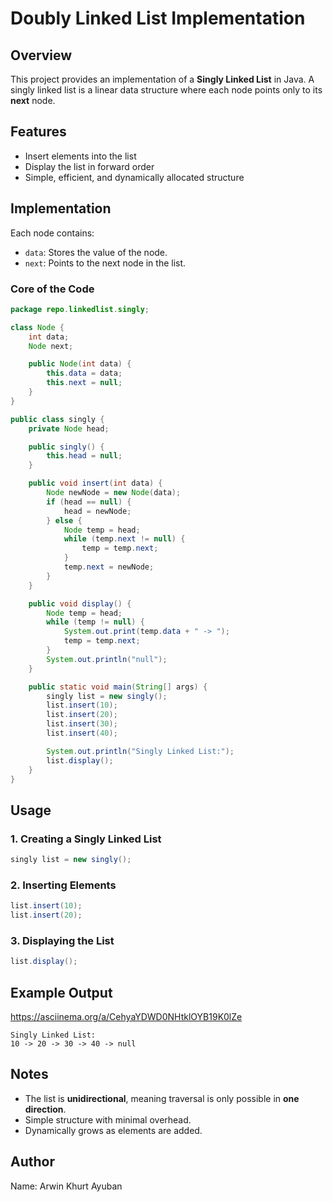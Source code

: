 # Doubly Linked List Implementation

## Overview
This project provides an implementation of a **Singly Linked List** in Java. A singly linked list is a linear data structure where each node points only to its **next** node.

## Features

- Insert elements into the list
- Display the list in forward order
- Simple, efficient, and dynamically allocated structure

## Implementation

Each node contains:
- `data`: Stores the value of the node.
- `next`: Points to the next node in the list.

### Core of the Code

```java
package repo.linkedlist.singly;

class Node {
    int data;
    Node next; 

    public Node(int data) {
        this.data = data;
        this.next = null;
    }
}

public class singly {
    private Node head;

    public singly() {
        this.head = null;
    }

    public void insert(int data) {
        Node newNode = new Node(data);
        if (head == null) {
            head = newNode;
        } else {
            Node temp = head;
            while (temp.next != null) {
                temp = temp.next;
            }
            temp.next = newNode; 
        }
    }

    public void display() {
        Node temp = head;
        while (temp != null) {
            System.out.print(temp.data + " -> ");
            temp = temp.next;
        }
        System.out.println("null");
    }

    public static void main(String[] args) {
        singly list = new singly();
        list.insert(10);
        list.insert(20);
        list.insert(30);
        list.insert(40);

        System.out.println("Singly Linked List:");
        list.display();
    }
}
```

## Usage

### 1. Creating a Singly Linked List

```java
singly list = new singly();
```

### 2. Inserting Elements

```java
list.insert(10);
list.insert(20);
```

### 3. Displaying the List

```java
list.display();
```

## Example Output

https://asciinema.org/a/CehyaYDWD0NHtklOYB19K0lZe
```
Singly Linked List:
10 -> 20 -> 30 -> 40 -> null
```

## Notes

- The list is **unidirectional**, meaning traversal is only possible in **one direction**.
- Simple structure with minimal overhead.
- Dynamically grows as elements are added.

## Author
Name: Arwin Khurt Ayuban
